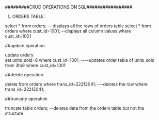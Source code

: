 #########CRUD OPERATIONS ON SQL#################

1) ORDERS TABLE:

select * from orders;   -- displays all the rows of orders table
select * from orders where cust_id=1001;  --displays all column values where cust_id=1001

##update operation

update orders             
set units_sold=8
where cust_id=1001;   ----updates order table of units_sold from 3to8 where    cust_id=1001

##delete operation 

delete from orders where trans_id=22212041;     ---deletes the row where trans_id=22212041;

##truncate operation

truncate table orders; --deletes data from the orders table but not the structure



